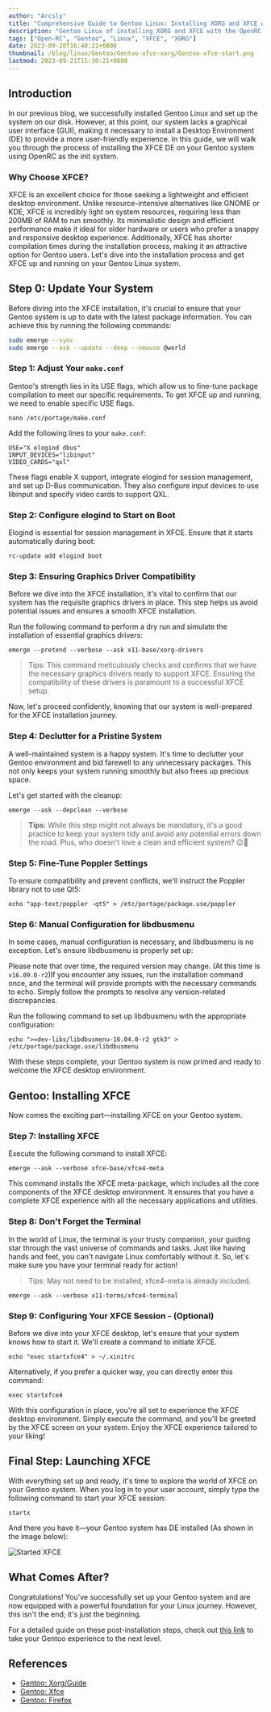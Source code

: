 ```yaml
---
author: "Arcsly"
title: "Comprehensive Guide to Gentoo Linux: Installing XORG and XFCE with OpenRC"
description: "Gentoo Linux of installing XORG and XFCE with the OpenRC init system. Dive into the realm of open-source customization and create a powerful and tailored desktop environment on your Gentoo system."
tags: ["Open-RC", "Gentoo", "Linux", "XFCE", "XORG"]
date: 2023-09-20T16:40:21+0800
thumbnail: /blog/linux/Gentoo/Gentoo-xfce-xorg/Gentoo-xfce-start.png
lastmod: 2023-09-21T15:30:21+0800
---
```


## Introduction

In our previous blog, we successfully installed Gentoo Linux and set up the system on our disk. However, at this point, our system lacks a graphical user interface (GUI), making it necessary to install a Desktop Environment (DE) to provide a more user-friendly experience. In this guide, we will walk you through the process of installing the XFCE DE on your Gentoo system using OpenRC as the init system.

### Why Choose XFCE?

XFCE is an excellent choice for those seeking a lightweight and efficient desktop environment. Unlike resource-intensive alternatives like GNOME or KDE, XFCE is incredibly light on system resources, requiring less than 200MB of RAM to run smoothly. Its minimalistic design and efficient performance make it ideal for older hardware or users who prefer a snappy and responsive desktop experience. Additionally, XFCE has shorter compilation times during the installation process, making it an attractive option for Gentoo users. Let's dive into the installation process and get XFCE up and running on your Gentoo Linux system.

## Step 0: Update Your System

Before diving into the XFCE installation, it's crucial to ensure that your Gentoo system is up to date with the latest package information. You can achieve this by running the following commands:

```bash
sudo emerge --sync
sudo emerge --ask --update --deep --newuse @world
```

### Step 1: Adjust Your `make.conf`

Gentoo's strength lies in its USE flags, which allow us to fine-tune package compilation to meet our specific requirements. To get XFCE up and running, we need to enable specific USE flags.

```shell
nano /etc/portage/make.conf
```

Add the following lines to your `make.conf`:

```shell
USE="X elogind dbus"
INPUT_DEVICES="libinput"
VIDEO_CARDS="qxl"
```

These flags enable X support, integrate elogind for session management, and set up D-Bus communication. They also configure input devices to use libinput and specify video cards to support QXL.

### Step 2: Configure elogind to Start on Boot

Elogind is essential for session management in XFCE. Ensure that it starts automatically during boot:

```shell
rc-update add elogind boot
```

### Step 3: Ensuring Graphics Driver Compatibility

Before we dive into the XFCE installation, it's vital to confirm that our system has the requisite graphics drivers in place. This step helps us avoid potential issues and ensures a smooth XFCE installation.

Run the following command to perform a dry run and simulate the installation of essential graphics drivers:

```shell
emerge --pretend --verbose --ask x11-base/xorg-drivers
```

>Tips: This command meticulously checks and confirms that we have the necessary graphics drivers ready to support XFCE. Ensuring the compatibility of these drivers is paramount to a successful XFCE setup.

Now, let's proceed confidently, knowing that our system is well-prepared for the XFCE installation journey.

### Step 4: Declutter for a Pristine System

A well-maintained system is a happy system. It's time to declutter your Gentoo environment and bid farewell to any unnecessary packages. This not only keeps your system running smoothly but also frees up precious space. 

Let's get started with the cleanup:

```shell
emerge --ask --depclean --verbose
```

> **Tips:** While this step might not always be mandatory, it's a good practice to keep your system tidy and avoid any potential errors down the road. Plus, who doesn't love a clean and efficient system? 😉🌟

### Step 5: Fine-Tune Poppler Settings

To ensure compatibility and prevent conflicts, we'll instruct the Poppler library not to use Qt5:

```shell
echo "app-text/poppler -qt5" > /etc/portage/package.use/poppler
```

### Step 6: Manual Configuration for libdbusmenu

In some cases, manual configuration is necessary, and libdbusmenu is no exception. Let's ensure libdbusmenu is properly set up:

Please note that over time, the required version may change. (At this time is `v16.09.0-r2`)If you encounter any issues, run the installation command once, and the terminal will provide prompts with the necessary commands to echo. Simply follow the prompts to resolve any version-related discrepancies.

Run the following command to set up libdbusmenu with the appropriate configuration:

```shell
echo ">=dev-libs/libdbusmenu-16.04.0-r2 gtk3" > /etc/portage/package.use/libdbusmenu
```

With these steps complete, your Gentoo system is now primed and ready to welcome the XFCE desktop environment.

## Gentoo: Installing XFCE

Now comes the exciting part—installing XFCE on your Gentoo system.

### Step 7: Installing XFCE

Execute the following command to install XFCE:

```shell
emerge --ask --verbose xfce-base/xfce4-meta
```

This command installs the XFCE meta-package, which includes all the core components of the XFCE desktop environment. It ensures that you have a complete XFCE experience with all the necessary applications and utilities.

### Step 8: Don't Forget the Terminal

In the world of Linux, the terminal is your trusty companion, your guiding star through the vast universe of commands and tasks. Just like having hands and feet, you can't navigate Linux comfortably without it. So, let's make sure you have your terminal ready for action!

>Tips: May not need to be installed, xfce4-meta is already included.

```shell
emerge --ask --verbose x11-terms/xfce4-terminal
```

### Step 9: Configuring Your XFCE Session - (Optional)

Before we dive into your XFCE desktop, let's ensure that your system knows how to start it. We'll create a command to initiate XFCE.

```shell
echo "exec startxfce4" > ~/.xinitrc
```

Alternatively, if you prefer a quicker way, you can directly enter this command:

```shell
exec startxfce4
```

With this configuration in place, you're all set to experience the XFCE desktop environment. Simply execute the command, and you'll be greeted by the XFCE screen on your system. Enjoy the XFCE experience tailored to your liking!

## Final Step: Launching XFCE

With everything set up and ready, it's time to explore the world of XFCE on your Gentoo system. When you log in to your user account, simply type the following command to start your XFCE session:

```shell
startx
```

And there you have it—your Gentoo system has DE installed (As shown in the image below):

![Started XFCE](/blog/linux/Gentoo/Gentoo-xfce-xorg/Gentoo-xfce-start.png)

## What Comes After?

Congratulations! You've successfully set up your Gentoo system and are now equipped with a powerful foundation for your Linux journey. However, this isn't the end; it's just the beginning.

For a detailed guide on these post-installation steps, check out [this link](/en/blog/linux/gentoo/gentoo-post-installation/) to take your Gentoo experience to the next level.


## References

- [Gentoo: Xorg/Guide](https://wiki.gentoo.org/wiki/Xorg/Guide)
- [Gentoo: Xfce](https://wiki.gentoo.org/wiki/Xfce)
- [Gentoo: Firefox](https://wiki.gentoo.org/wiki/Firefox)